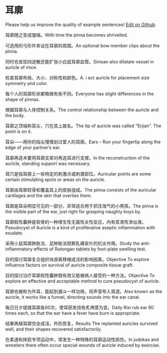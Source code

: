# 耳廓

Please help us improve the quality of example sentences! [Edit on Github](https://github.com/jiyushe/jiyu-example-sentence-source/blob/main/chinese/erkuo.md)

<p><span class="chinese">耳廓随之变成皱缩。</span><span class="english">With time the pinna becomes shrivelled.</span></p>

<p><span class="chinese">可选用的弓形件夹设在耳廓的周围。</span><span class="english">An optional bow member clips about the pinna.</span></p>

<p><span class="chinese">同时也发现四逆散还能扩张小白鼠耳廓血管。</span><span class="english">Sinisan also dilatate vessel in auricle of mice.</span></p>

<p><span class="chinese">检查耳廓布局、大小、对称性和颜色。</span><span class="english">A. i ect auricle for placement size symmetry and color.</span></p>

<p><span class="chinese">每个人的耳廓形状都略微有些不同。</span><span class="english">Everyone has slight differences in the shape of pinnas.</span></p>

<p><span class="chinese">根据耳廓与人体控制关系。</span><span class="english">The control relationship between the auricle and the body.</span></p>

<p><span class="chinese">耳廓之顶端称耳尖，穴在其上故名。</span><span class="english">The tip of auricle was called "Erjian". The point is on it.</span></p>

<p><span class="chinese">耳朵——用你的指尖慢慢划过爱人的耳廓。</span><span class="english">Ears – Run your fingertip along the edge of your partner’s ear.</span></p>

<p><span class="chinese">耳廓再造术要用耳廓支架对再造耳进行支撑。</span><span class="english">In the reconstruction of the auricle, standing support was necessary.</span></p>

<p><span class="chinese">耳穴是指耳廓上一些特定的刺激点或刺激部位。</span><span class="english">Auricular points are some certain stimulating spots or areas on the auricle.</span></p>

<p><span class="chinese">耳廓由耳廓软骨和覆盖其上的皮肤组成。</span><span class="english">The pinna consists of the auricular cartilages and the skin that overlies them.</span></p>

<p><span class="chinese">耳廓是耳朵明显可见的一部分，非常适合用于抓住淘气的小男孩。</span><span class="english">The pinna is the visible part of the ear, just right for grasping naughty boys by.</span></p>

<p><span class="chinese">耳廓假性囊肿是软骨的一种增生性无菌性炎性反应，内有浆液性渗出液。</span><span class="english">Pseudocyst of Auricle is a kind of proliferative aseptic inflammation with exudate.</span></p>

<p><span class="chinese">采用小鼠耳廓肿胀法、足肿胀法观察乳痛安片的抗炎作用。</span><span class="english">Study the anti-inflammatory effects of Rutongan tablets by foot-plate swelling test.</span></p>

<p><span class="chinese">目的探讨耳廓复合组织块游离移植成活的影响因素。</span><span class="english">Objective To explore influence factors on survival of auricle composite tissue graft.</span></p>

<p><span class="chinese">目的探讨治疗耳廓假性囊肿既有效又能被病人接受的一种方法。</span><span class="english">Objective To explore an effective and acceptable method to cure pseudocyst of auricle.</span></p>

<p><span class="chinese">耳廓也被称为外耳，能起到漏斗一样功用，将声音导入耳道。</span><span class="english">Also known as the auricle, it works like a funnel, directing sounds into the ear canal.</span></p>

<p><span class="chinese">每日日夕搓揉耳廓各60次，使耳部发烧有炙烤感为宜。</span><span class="english">Daily Rixi rub ear 60 times each, so that the ear have a fever have burn is appropriate.</span></p>

<p><span class="chinese">结果再植耳廓完全成活，外形恢复。</span><span class="english">Results The replanted auricles survived well, and their shapes recovered satisfactorily.</span></p>

<p><span class="chinese">在柔道和摔跤专项运动中，常发生一种特殊的耳廓运动性损伤。</span><span class="english">In judokas and wrestlers there often occur special wounds of auricle induced by exercise.</span></p>

